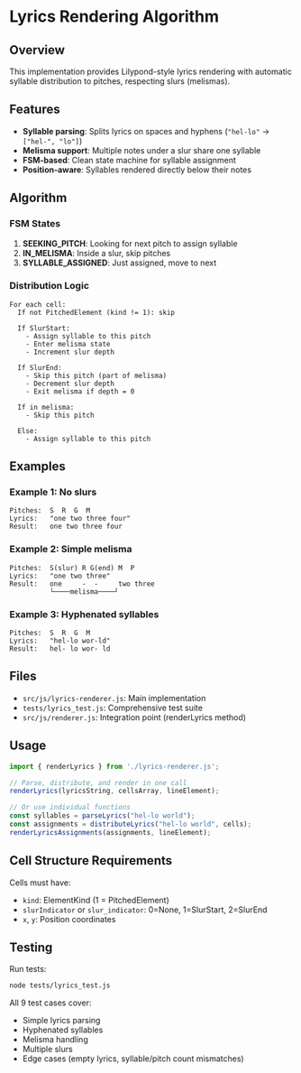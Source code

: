 # Lyrics Rendering Algorithm

## Overview

This implementation provides Lilypond-style lyrics rendering with automatic syllable distribution to pitches, respecting slurs (melismas).

## Features

- **Syllable parsing**: Splits lyrics on spaces and hyphens (`"hel-lo"` → `["hel-", "lo"]`)
- **Melisma support**: Multiple notes under a slur share one syllable
- **FSM-based**: Clean state machine for syllable assignment
- **Position-aware**: Syllables rendered directly below their notes

## Algorithm

### FSM States

1. **SEEKING_PITCH**: Looking for next pitch to assign syllable
2. **IN_MELISMA**: Inside a slur, skip pitches
3. **SYLLABLE_ASSIGNED**: Just assigned, move to next

### Distribution Logic

```
For each cell:
  If not PitchedElement (kind != 1): skip

  If SlurStart:
    - Assign syllable to this pitch
    - Enter melisma state
    - Increment slur depth

  If SlurEnd:
    - Skip this pitch (part of melisma)
    - Decrement slur depth
    - Exit melisma if depth = 0

  If in melisma:
    - Skip this pitch

  Else:
    - Assign syllable to this pitch
```

## Examples

### Example 1: No slurs
```
Pitches:  S  R  G  M
Lyrics:   "one two three four"
Result:   one two three four
```

### Example 2: Simple melisma
```
Pitches:  S(slur) R G(end) M  P
Lyrics:   "one two three"
Result:   one     -  -     two three
          └────melisma────┘
```

### Example 3: Hyphenated syllables
```
Pitches:  S  R  G  M
Lyrics:   "hel-lo wor-ld"
Result:   hel- lo wor- ld
```

## Files

- `src/js/lyrics-renderer.js`: Main implementation
- `tests/lyrics_test.js`: Comprehensive test suite
- `src/js/renderer.js`: Integration point (renderLyrics method)

## Usage

```javascript
import { renderLyrics } from './lyrics-renderer.js';

// Parse, distribute, and render in one call
renderLyrics(lyricsString, cellsArray, lineElement);

// Or use individual functions
const syllables = parseLyrics("hel-lo world");
const assignments = distributeLyrics("hel-lo world", cells);
renderLyricsAssignments(assignments, lineElement);
```

## Cell Structure Requirements

Cells must have:
- `kind`: ElementKind (1 = PitchedElement)
- `slurIndicator` or `slur_indicator`: 0=None, 1=SlurStart, 2=SlurEnd
- `x`, `y`: Position coordinates

## Testing

Run tests:
```bash
node tests/lyrics_test.js
```

All 9 test cases cover:
- Simple lyrics parsing
- Hyphenated syllables
- Melisma handling
- Multiple slurs
- Edge cases (empty lyrics, syllable/pitch count mismatches)
